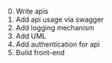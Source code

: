 0. Write apis
1. Add api usage via swagger
2. Add logging mechanism
3. Add UML
4. Add authentication for api
5. Build front-end

